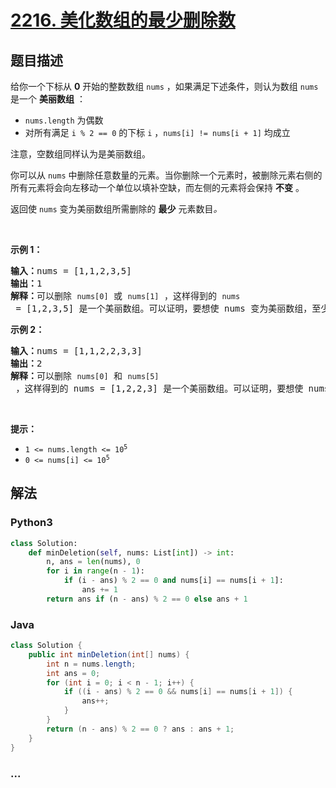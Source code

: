 # [2216. 美化数组的最少删除数](https://leetcode-cn.com/problems/minimum-deletions-to-make-array-beautiful)

## 题目描述

<!-- 这里写题目描述 -->

<p>给你一个下标从 <strong>0</strong> 开始的整数数组 <code>nums</code> ，如果满足下述条件，则认为数组 <code>nums</code> 是一个 <strong>美丽数组</strong> ：</p>

<ul>
	<li><code>nums.length</code> 为偶数</li>
	<li>对所有满足 <code>i % 2 == 0</code> 的下标 <code>i</code> ，<code>nums[i] != nums[i + 1]</code> 均成立</li>
</ul>

<p>注意，空数组同样认为是美丽数组。</p>

<p>你可以从 <code>nums</code> 中删除任意数量的元素。当你删除一个元素时，被删除元素右侧的所有元素将会向左移动一个单位以填补空缺，而左侧的元素将会保持 <strong>不变</strong> 。</p>

<p>返回使 <code>nums</code> 变为美丽数组所需删除的 <strong>最少</strong> 元素数目<em>。</em></p>

<p>&nbsp;</p>

<p><strong>示例 1：</strong></p>

<pre><strong>输入：</strong>nums = [1,1,2,3,5]
<strong>输出：</strong>1
<strong>解释：</strong>可以删除 <code>nums[0]</code> 或 <code>nums[1]</code> ，这样得到的 <code>nums</code> = [1,2,3,5] 是一个美丽数组。可以证明，要想使 nums 变为美丽数组，至少需要删除 1 个元素。</pre>

<p><strong>示例 2：</strong></p>

<pre><strong>输入：</strong>nums = [1,1,2,2,3,3]
<strong>输出：</strong>2
<strong>解释：</strong>可以删除 <code>nums[0]</code> 和 <code>nums[5]</code> ，这样得到的 nums = [1,2,2,3] 是一个美丽数组。可以证明，要想使 nums 变为美丽数组，至少需要删除 2 个元素。
</pre>

<p>&nbsp;</p>

<p><strong>提示：</strong></p>

<ul>
	<li><code>1 &lt;= nums.length &lt;= 10<sup>5</sup></code></li>
	<li><code>0 &lt;= nums[i] &lt;= 10<sup>5</sup></code></li>
</ul>


## 解法

<!-- 这里可写通用的实现逻辑 -->

<!-- tabs:start -->

### **Python3**

<!-- 这里可写当前语言的特殊实现逻辑 -->

```python
class Solution:
    def minDeletion(self, nums: List[int]) -> int:
        n, ans = len(nums), 0
        for i in range(n - 1):
            if (i - ans) % 2 == 0 and nums[i] == nums[i + 1]:
                ans += 1
        return ans if (n - ans) % 2 == 0 else ans + 1
```

### **Java**

<!-- 这里可写当前语言的特殊实现逻辑 -->

```java
class Solution {
    public int minDeletion(int[] nums) {
        int n = nums.length;
        int ans = 0;
        for (int i = 0; i < n - 1; i++) {
            if ((i - ans) % 2 == 0 && nums[i] == nums[i + 1]) {
                ans++;
            }
        }
        return (n - ans) % 2 == 0 ? ans : ans + 1;
    }
}
```

### **...**

```

```

<!-- tabs:end -->
